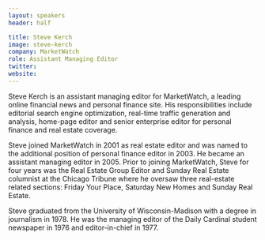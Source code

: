 ```yaml
---
layout: speakers
header: half

title: Steve Kerch
image: steve-kerch
company: MarketWatch
role: Assistant Managing Editor
twitter: 
website: 
---
```

Steve Kerch is an assistant managing editor for MarketWatch, a leading online financial news and personal finance site. His responsibilities include editorial search engine optimization, real-time traffic generation and analysis, home-page editor and senior enterprise editor for personal finance and real estate coverage.

Steve joined MarketWatch in 2001 as real estate editor and was named to the additional position of personal finance editor in 2003. He became an assistant managing editor in 2005. Prior to joining MarketWatch, Steve for four years was the Real Estate Group Editor and Sunday Real Estate columnist at the Chicago Tribune where he oversaw three real-estate related sections: Friday Your Place, Saturday New Homes and Sunday Real Estate.

Steve graduated from the University of Wisconsin-Madison with a degree in journalism in 1978. He was the managing editor of the Daily Cardinal student newspaper in 1976 and editor-in-chief in 1977.